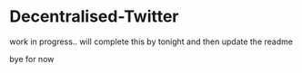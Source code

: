 # Decentralised-Twitter

work in progress..
will complete this by tonight and then update the readme



bye for now
